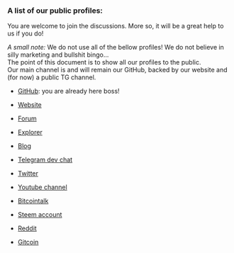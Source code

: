 ### A list of our public profiles:

You are welcome to join the discussions. More so, it will be a great help to us if you do!

*A small note:* 
We do not use all of the bellow profiles! We do not believe in silly marketing and bullshit bingo... <br>
The point of this document is to show all our profiles to the public. <br>
Our main channel is and will remain our GitHub, backed by our website and (for now) a public TG channel.

- [GitHub](https://github.com/cybercongress): you are already here boss!

- [Website](https://cybercongress.ai/)

- [Forum](https://ai.cybercongress.ai/)

- [Explorer](https://cyberd.ai/)

- [Blog](https://cybercongress.ai/post/)

- [Telegram dev chat](https://t.me/fuckgoogle)

- [Twitter](https://twitter.com/cyber_devs)

- [Youtube channel](https://www.youtube.com/channel/UCXgkFmGLhUcXSTp6d4cWEvg/featured)

- [Bitcointalk](https://bitcointalk.org/index.php?topic=5199195)

- [Steem account](https://steemit.com/@cybercongress)

- [Reddit](https://www.reddit.com/r/cybercongress/)

- [Gitcoin](https://gitcoin.co/profile/cybercongress)
